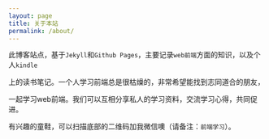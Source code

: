 ```yaml
---
layout: page
title: 关于本站
permalink: /about/
---
```


此博客站点，基于`Jekyll`和`Github Pages`，主要记录`web前端`方面的知识，以及个人`kindle`

上的读书笔记。一个人学习前端总是很枯燥的，非常希望能找到志同道合的朋友，

一起学习web前端。我们可以互相分享私人的学习资料，交流学习心得，共同促进。

有兴趣的童鞋，可以扫描底部的二维码加我微信噢（请备注：`前端学习`）。  
    


        

    


